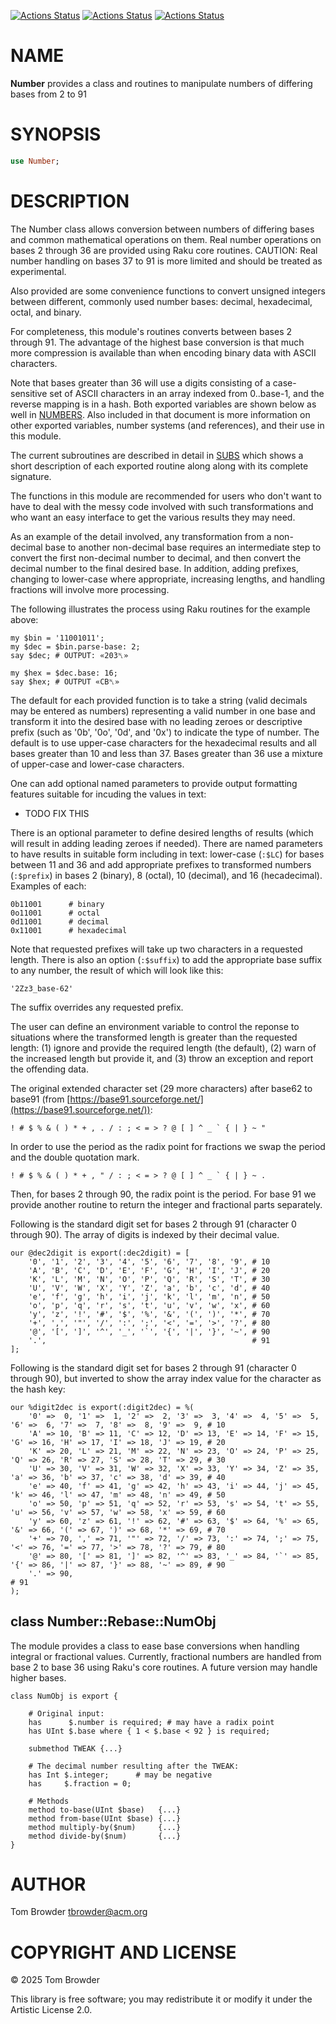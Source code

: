 [![Actions Status](https://github.com/tbrowder/Number/actions/workflows/linux.yml/badge.svg)](https://github.com/tbrowder/Number/actions) [![Actions Status](https://github.com/tbrowder/Number/actions/workflows/macos.yml/badge.svg)](https://github.com/tbrowder/Number/actions) [![Actions Status](https://github.com/tbrowder/Number/actions/workflows/windows.yml/badge.svg)](https://github.com/tbrowder/Number/actions)

NAME
====

**Number** provides a class and routines to manipulate numbers of differing bases from 2 to 91

SYNOPSIS
========

```raku
use Number;
```

DESCRIPTION
===========

The Number class allows conversion between numbers of differing bases and common mathematical operations on them. Real number operations on bases 2 through 36 are provided using Raku core routines. CAUTION: Real number handling on bases 37 to 91 is more limited and should be treated as experimental.

Also provided are some convenience functions to convert unsigned integers between different, commonly used number bases: decimal, hexadecimal, octal, and binary.

For completeness, this module's routines converts between bases 2 through 91. The advantage of the highest base conversion is that much more compression is available than when encoding binary data with ASCII characters.

Note that bases greater than 36 will use a digits consisting of a case-sensitive set of ASCII characters in an array indexed from 0..base-1, and the reverse mapping is in a hash. Both exported variables are shown below as well in [NUMBERS](./docs/NUMBERS.md). Also included in that document is more information on other exported variables, number systems (and references), and their use in this module.

The current subroutines are described in detail in [SUBS](./docs/SUBS.md) which shows a short description of each exported routine along along with its complete signature.

The functions in this module are recommended for users who don't want to have to deal with the messy code involved with such transformations and who want an easy interface to get the various results they may need.

As an example of the detail involved, any transformation from a non-decimal base to another non-decimal base requires an intermediate step to convert the first non-decimal number to decimal, and then convert the decimal number to the final desired base. In addition, adding prefixes, changing to lower-case where appropriate, increasing lengths, and handling fractions will involve more processing.

The following illustrates the process using Raku routines for the example above:

    my $bin = '11001011';
    my $dec = $bin.parse-base: 2;
    say $dec; # OUTPUT: «203␤»

    my $hex = $dec.base: 16;
    say $hex; # OUTPUT «CB␤»

The default for each provided function is to take a string (valid decimals may be entered as numbers) representing a valid number in one base and transform it into the desired base with no leading zeroes or descriptive prefix (such as '0b', '0o', '0d', and '0x') to indicate the type of number. The default is to use upper-case characters for the hexadecimal results and all bases greater than 10 and less than 37. Bases greater than 36 use a mixture of upper-case and lower-case characters.

One can add optional named parameters to provide output formatting features suitable for incuding the values in text:

  * TODO FIX THIS 

There is an optional parameter to define desired lengths of results (which will result in adding leading zeroes if needed). There are named parameters to have results in suitable form including in text: lower-case (`:$LC`) for bases between 11 and 36 and add appropriate prefixes to transformed numbers (`:$prefix`) in bases 2 (binary), 8 (octal), 10 (decimal), and 16 (hecadecimal). Examples of each:

    0b11001      # binary
    0o11001      # octal
    0d11001      # decimal
    0x11001      # hexadecimal

Note that requested prefixes will take up two characters in a requested length. There is also an option (`:$suffix`) to add the appropriate base suffix to any number, the result of which will look like this:

    '2Zz3_base-62'

The suffix overrides any requested prefix.

The user can define an environment variable to control the reponse to situations where the transformed length is greater than the requested length: (1) ignore and provide the required length (the default), (2) warn of the increased length but provide it, and (3) throw an exception and report the offending data.

The original extended character set (29 more characters) after base62 to base91 (from [https://base91.sourceforge.net/](https://base91.sourceforge.net/)):

    ! # $ % & ( ) * + , . / : ; < = > ? @ [ ] ^ _ ` { | } ~ "

In order to use the period as the radix point for fractions we swap the period and the double quotation mark.

    ! # $ % & ( ) * + , " / : ; < = > ? @ [ ] ^ _ ` { | } ~ .

Then, for bases 2 through 90, the radix point is the period. For base 91 we provide another routine to return the integer and fractional parts separately.

Following is the standard digit set for bases 2 through 91 (character 0 through 90). The array of digits is indexed by their decimal value.

    our @dec2digit is export(:dec2digit) = [
        '0', '1', '2', '3', '4', '5', '6', '7', '8', '9', # 10
        'A', 'B', 'C', 'D', 'E', 'F', 'G', 'H', 'I', 'J', # 20
        'K', 'L', 'M', 'N', 'O', 'P', 'Q', 'R', 'S', 'T', # 30
        'U', 'V', 'W', 'X', 'Y', 'Z', 'a', 'b', 'c', 'd', # 40
        'e', 'f', 'g', 'h', 'i', 'j', 'k', 'l', 'm', 'n', # 50
        'o', 'p', 'q', 'r', 's', 't', 'u', 'v', 'w', 'x', # 60
        'y', 'z', '!', '#', '$', '%', '&', '(', ')', '*', # 70
        '+', ',', '"', '/', ':', ';', '<', '=', '>', '?', # 80
        '@', '[', ']', '^', '_', '`', '{', '|', '}', '~', # 90
        '.',                                              # 91
    ];

Following is the standard digit set for bases 2 through 91 (character 0 through 90), but inverted to show the array index value for the character as the hash key:

    our %digit2dec is export(:digit2dec) = %(
        '0' =>  0, '1' =>  1, '2' =>  2, '3' =>  3, '4' =>  4, '5' =>  5, '6' =>  6, '7' =>  7, '8' =>  8, '9' =>  9, # 10
        'A' => 10, 'B' => 11, 'C' => 12, 'D' => 13, 'E' => 14, 'F' => 15, 'G' => 16, 'H' => 17, 'I' => 18, 'J' => 19, # 20
        'K' => 20, 'L' => 21, 'M' => 22, 'N' => 23, 'O' => 24, 'P' => 25, 'Q' => 26, 'R' => 27, 'S' => 28, 'T' => 29, # 30
        'U' => 30, 'V' => 31, 'W' => 32, 'X' => 33, 'Y' => 34, 'Z' => 35, 'a' => 36, 'b' => 37, 'c' => 38, 'd' => 39, # 40
        'e' => 40, 'f' => 41, 'g' => 42, 'h' => 43, 'i' => 44, 'j' => 45, 'k' => 46, 'l' => 47, 'm' => 48, 'n' => 49, # 50
        'o' => 50, 'p' => 51, 'q' => 52, 'r' => 53, 's' => 54, 't' => 55, 'u' => 56, 'v' => 57, 'w' => 58, 'x' => 59, # 60
        'y' => 60, 'z' => 61, '!' => 62, '#' => 63, '$' => 64, '%' => 65, '&' => 66, '(' => 67, ')' => 68, '*' => 69, # 70
        '+' => 70, ',' => 71, '"' => 72, '/' => 73, ':' => 74, ';' => 75, '<' => 76, '=' => 77, '>' => 78, '?' => 79, # 80
        '@' => 80, '[' => 81, ']' => 82, '^' => 83, '_' => 84, '`' => 85, '{' => 86, '|' => 87, '}' => 88, '~' => 89, # 90
        '.' => 90,                                                                                                    # 91
    );

class Number::Rebase::NumObj
----------------------------

The module provides a class to ease base conversions when handling integral or fractional values. Currently, fractional numbers are handled from base 2 to base 36 using Raku's core routines. A future version may handle higher bases.

    class NumObj is export {

        # Original input:
        has      $.number is required; # may have a radix point
        has UInt $.base where { 1 < $.base < 92 } is required;

        submethod TWEAK {...}

        # The decimal number resulting after the TWEAK:
        has Int $.integer;      # may be negative
        has     $.fraction = 0;

        # Methods
        method to-base(UInt $base)   {...}
        method from-base(UInt $base) {...}
        method multiply-by($num)     {...}
        method divide-by($num)       {...}
    }

AUTHOR
======

Tom Browder <tbrowder@acm.org>

COPYRIGHT AND LICENSE
=====================

© 2025 Tom Browder

This library is free software; you may redistribute it or modify it under the Artistic License 2.0.

